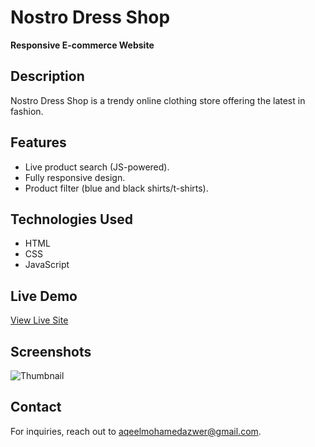 # Nostro Dress Shop  
**Responsive E-commerce Website**  

## Description  
Nostro Dress Shop is a trendy online clothing store offering the latest in fashion.  

## Features  
- Live product search (JS-powered).  
- Fully responsive design.  
- Product filter (blue and black shirts/t-shirts).  

## Technologies Used  
- HTML  
- CSS  
- JavaScript  

## Live Demo  
[View Live Site](https://aqeel1007.github.io/nostro-dress-shop/)  

## Screenshots  
![Thumbnail](https://aqeel1007.github.io/nostro-dress-shop//images/thumbnail.jpeg)  

## Contact  
For inquiries, reach out to aqeelmohamedazwer@gmail.com.  
